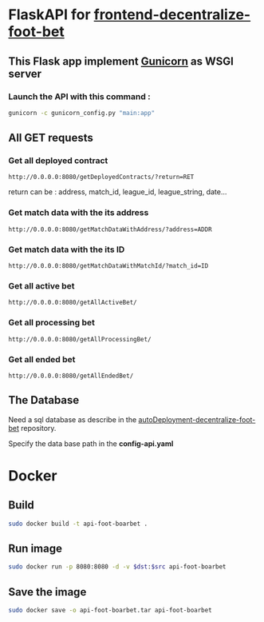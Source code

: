 # FlaskAPI for [frontend-decentralize-foot-bet](https://github.com/beirao/frontend-decentralize-foot-bet)

## This Flask app implement [Gunicorn](https://gunicorn.org/) as WSGI server

### Launch the API with this command :

```bash
gunicorn -c gunicorn_config.py "main:app"
```

## All GET requests

### Get all deployed contract

```url
http://0.0.0.0:8080/getDeployedContracts/?return=RET
```

return can be : address, match_id, league_id, league_string, date...

### Get match data with the its address

```url
http://0.0.0.0:8080/getMatchDataWithAddress/?address=ADDR
```

### Get match data with the its ID

```url
http://0.0.0.0:8080/getMatchDataWithMatchId/?match_id=ID
```

### Get all active bet

```url
http://0.0.0.0:8080/getAllActiveBet/
```

### Get all processing bet

```url
http://0.0.0.0:8080/getAllProcessingBet/
```

### Get all ended bet

```url
http://0.0.0.0:8080/getAllEndedBet/
```

## The Database

Need a sql database as describe in the [autoDeployment-decentralize-foot-bet](https://github.com/beirao/autoDeployment-decentralize-foot-bet) repository.

Specify the data base path in the **config-api.yaml**

# Docker

## Build

```bash
sudo docker build -t api-foot-boarbet .
```

## Run image

```bash
sudo docker run -p 8080:8080 -d -v $dst:$src api-foot-boarbet
```

## Save the image

```bash
sudo docker save -o api-foot-boarbet.tar api-foot-boarbet
```
